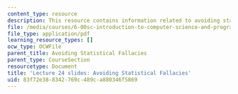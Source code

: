 ```yaml
---
content_type: resource
description: This resource contains information related to avoiding statistical fallacies.
file: /media/courses/6-00sc-introduction-to-computer-science-and-programming-spring-2011/83f72e388342769c489ca880346f5869_MIT6_00SCS11_lec24_slides.pdf
file_type: application/pdf
learning_resource_types: []
ocw_type: OCWFile
parent_title: Avoiding Statistical Fallacies
parent_type: CourseSection
resourcetype: Document
title: 'Lecture 24 slides: Avoiding Statistical Fallacies'
uid: 83f72e38-8342-769c-489c-a880346f5869
---
```

